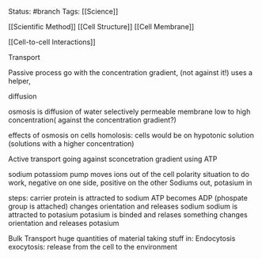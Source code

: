 Status: #branch 
Tags: [[Science]]

[[Scientific Method]]
[[Cell Structure]] 
[[Cell Membrane]]

[[Cell-to-cell Interactions]]


Transport

Passive process
go with the concentration gradient, (not against it!) uses a helper, 

diffusion

osmosis 
is diffusion of water
selectively permeable membrane
low to high concentration( against the concentration gradient?)


effects of osmosis on cells
homolosis:
cells would be on hypotonic solution (solutions with a higher concentration)

Active transport
going against sconcetration gradient using ATP

sodium potassiom pump
moves ions out of the cell
polarity situation to do work, negative on one side, positive on the other
Sodiums out, potasium in

steps: 
carrier protein is attracted to sodium
ATP becomes ADP (phospate group is attached)
changes orientation and releases sodium
sodium is attracted to potasium
potasium is binded and relases something
changes orientation and releases potasium

Bulk Transport
huge quantities of material
taking stuff in: Endocytosis
exocytosis: release from the cell to the environment

